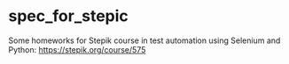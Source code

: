 # spec_for_stepic
Some homeworks for Stepik course in test automation using Selenium and Python:
https://stepik.org/course/575
